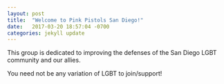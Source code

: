 ```yaml
---
layout: post
title:  "Welcome to Pink Pistols San Diego!"
date:   2017-03-20 18:57:04 -0700
categories: jekyll update
---
```

This group is dedicated to improving the defenses of the San Diego LGBT community and our allies.

You need not be any variation of LGBT to join/support!
